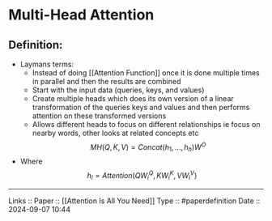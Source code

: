 # Multi-Head Attention

## Definition:

- Laymans terms:
	- Instead of doing [[Attention Function]] once it is done multiple times in parallel and then the results are combined
	- Start with the input data (queries, keys, and values)
	- Create multiple heads which does its own version of a linear transformation of the queries keys and values and then performs attention on these transformed versions
	- Allows different heads to focus on different relationships ie focus on nearby words, other looks at related concepts etc
$$
MH(Q,K,V) = Concat(h_1,...,h_h)W^O
$$
- Where
$$
h_i = Attention(QW^Q_i, KW^K_i, VW^V_i)
$$
---
Links :: 
Paper ::  [[Attention Is All You Need]]
Type :: #paperdefinition
Date :: 2024-09-07 10:44